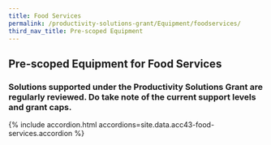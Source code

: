 ```yaml
---
title: Food Services
permalink: /productivity-solutions-grant/Equipment/foodservices/
third_nav_title: Pre-scoped Equipment
---
```


## Pre-scoped Equipment for Food Services

### Solutions supported under the Productivity Solutions Grant are regularly reviewed. Do take note of the current support levels and grant caps.

{% include accordion.html accordions=site.data.acc43-food-services.accordion %}

